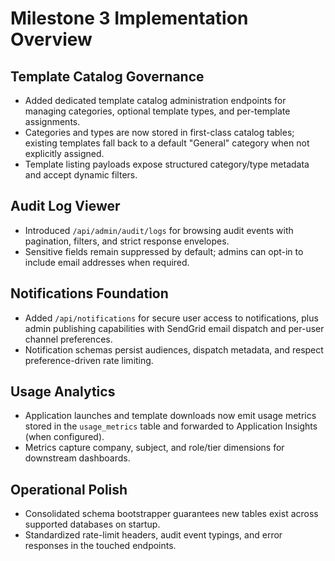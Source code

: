 # Milestone 3 Implementation Overview

## Template Catalog Governance
- Added dedicated template catalog administration endpoints for managing categories, optional template types, and per-template assignments.
- Categories and types are now stored in first-class catalog tables; existing templates fall back to a default "General" category when not explicitly assigned.
- Template listing payloads expose structured category/type metadata and accept dynamic filters.

## Audit Log Viewer
- Introduced `/api/admin/audit/logs` for browsing audit events with pagination, filters, and strict response envelopes.
- Sensitive fields remain suppressed by default; admins can opt-in to include email addresses when required.

## Notifications Foundation
- Added `/api/notifications` for secure user access to notifications, plus admin publishing capabilities with SendGrid email dispatch and per-user channel preferences.
- Notification schemas persist audiences, dispatch metadata, and respect preference-driven rate limiting.

## Usage Analytics
- Application launches and template downloads now emit usage metrics stored in the `usage_metrics` table and forwarded to Application Insights (when configured).
- Metrics capture company, subject, and role/tier dimensions for downstream dashboards.

## Operational Polish
- Consolidated schema bootstrapper guarantees new tables exist across supported databases on startup.
- Standardized rate-limit headers, audit event typings, and error responses in the touched endpoints.

